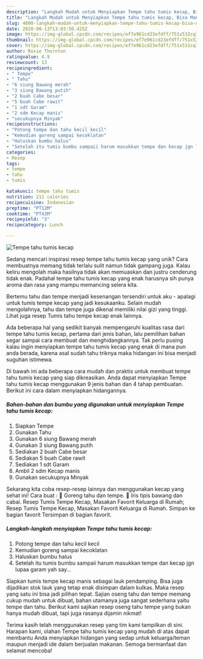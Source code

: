 ```yaml
---
description: "Langkah Mudah untuk Menyiapkan Tempe tahu tumis kecap, Bisa Manjain Lidah"
title: "Langkah Mudah untuk Menyiapkan Tempe tahu tumis kecap, Bisa Manjain Lidah"
slug: 4600-langkah-mudah-untuk-menyiapkan-tempe-tahu-tumis-kecap-bisa-manjain-lidah
date: 2020-08-13T13:03:50.425Z
image: https://img-global.cpcdn.com/recipes/ef7e961cd23efdff/751x532cq70/tempe-tahu-tumis-kecap-foto-resep-utama.jpg
thumbnail: https://img-global.cpcdn.com/recipes/ef7e961cd23efdff/751x532cq70/tempe-tahu-tumis-kecap-foto-resep-utama.jpg
cover: https://img-global.cpcdn.com/recipes/ef7e961cd23efdff/751x532cq70/tempe-tahu-tumis-kecap-foto-resep-utama.jpg
author: Roxie Thornton
ratingvalue: 4.9
reviewcount: 13
recipeingredient:
- " Tempe"
- " Tahu"
- "6 siung Bawang merah"
- "3 siung Bawang putih"
- "2 buah Cabe besar"
- "5 buah Cabe rawit"
- "1 sdt Garam"
- "2 sdm Kecap manis"
- "secukupnya Minyak"
recipeinstructions:
- "Potong tempe dan tahu kecil kecil"
- "Kemudian goreng sampai kecoklatan"
- "Haluskan bumbu halus"
- "Setelah itu tumis bumbu sampaii harum masukkan tempe dan kecap jgn lupaa garam yah say..."
categories:
- Resep
tags:
- tempe
- tahu
- tumis

katakunci: tempe tahu tumis 
nutrition: 211 calories
recipecuisine: Indonesian
preptime: "PT12M"
cooktime: "PT43M"
recipeyield: "3"
recipecategory: Lunch

---
```



![Tempe tahu tumis kecap](https://img-global.cpcdn.com/recipes/ef7e961cd23efdff/751x532cq70/tempe-tahu-tumis-kecap-foto-resep-utama.jpg)

Sedang mencari inspirasi resep tempe tahu tumis kecap yang unik? Cara membuatnya memang tidak terlalu sulit namun tidak gampang juga. Kalau keliru mengolah maka hasilnya tidak akan memuaskan dan justru cenderung tidak enak. Padahal tempe tahu tumis kecap yang enak harusnya sih punya aroma dan rasa yang mampu memancing selera kita.

Bertemu tahu dan tempe menjadi kesenangan tersendiri untuk aku - apalagi untuk tumis tempe kecap yang jadi kesukaanku. Selain mudah mengolahnya, tahu dan tempe juga dikenal memiliki nilai gizi yang tinggi. Lihat juga resep Tumis tahu tempe kecap enak lainnya.

Ada beberapa hal yang sedikit banyak mempengaruhi kualitas rasa dari tempe tahu tumis kecap, pertama dari jenis bahan, lalu pemilihan bahan segar sampai cara membuat dan menghidangkannya. Tak perlu pusing kalau ingin menyiapkan tempe tahu tumis kecap yang enak di mana pun anda berada, karena asal sudah tahu triknya maka hidangan ini bisa menjadi suguhan istimewa.


Di bawah ini ada beberapa cara mudah dan praktis untuk membuat tempe tahu tumis kecap yang siap dikreasikan. Anda dapat menyiapkan Tempe tahu tumis kecap menggunakan 9 jenis bahan dan 4 tahap pembuatan. Berikut ini cara dalam menyiapkan hidangannya.

<!--inarticleads1-->

##### Bahan-bahan dan bumbu yang digunakan untuk menyiapkan Tempe tahu tumis kecap:

1. Siapkan  Tempe
1. Gunakan  Tahu
1. Gunakan 6 siung Bawang merah
1. Gunakan 3 siung Bawang putih
1. Sediakan 2 buah Cabe besar
1. Sediakan 5 buah Cabe rawit
1. Sediakan 1 sdt Garam
1. Ambil 2 sdm Kecap manis
1. Gunakan secukupnya Minyak


Sekarang kita coba resep-resep lainnya dan menggunakan kecap yang sehat ini! Cara buat : 🥘 Goreng tahu dan tempe. 🥘 Iris tipis bawang dan cabai. Resep Tumis Tempe Kecap, Masakan Favorit Keluarga di Rumah; Resep Tumis Tempe Kecap, Masakan Favorit Keluarga di Rumah. Simpan ke bagian favorit Tersimpan di bagian favorit. 

<!--inarticleads2-->

##### Langkah-langkah menyiapkan Tempe tahu tumis kecap:

1. Potong tempe dan tahu kecil kecil
1. Kemudian goreng sampai kecoklatan
1. Haluskan bumbu halus
1. Setelah itu tumis bumbu sampaii harum masukkan tempe dan kecap jgn lupaa garam yah say...


Siapkan tumis tempe kecap manis sebagai lauk pendamping. Bisa juga dijadikan stok lauk yang tetap enak disimpan dalam kulkas. Maka resep yang satu ini bisa jadi pilihan tepat. Sajian oseng tahu dan tempe memang cukup mudah untuk dibuat, bahan utamanya juga sangat sederhana yaitu tempe dan tahu. Berikut kami sajikan resep oseng tahu tempe yang bukan hanya mudah dibuat, tapi juga rasanya dijamin nikmat! 

Terima kasih telah menggunakan resep yang tim kami tampilkan di sini. Harapan kami, olahan Tempe tahu tumis kecap yang mudah di atas dapat membantu Anda menyiapkan hidangan yang sedap untuk keluarga/teman maupun menjadi ide dalam berjualan makanan. Semoga bermanfaat dan selamat mencoba!
